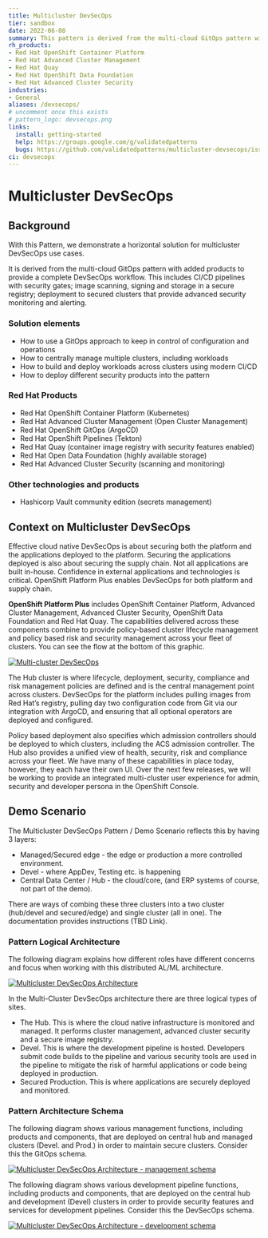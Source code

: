 ```yaml
---
title: Multicluster DevSecOps
tier: sandbox
date: 2022-06-08
summary: This pattern is derived from the multi-cloud GitOps pattern with added products to provide a complete DevSecOps workflow.
rh_products:
- Red Hat OpenShift Container Platform
- Red Hat Advanced Cluster Management
- Red Hat Quay
- Red Hat OpenShift Data Foundation
- Red Hat Advanced Cluster Security
industries:
- General
aliases: /devsecops/
# uncomment once this exists
# pattern_logo: devsecops.png
links:
  install: getting-started
  help: https://groups.google.com/g/validatedpatterns
  bugs: https://github.com/validatedpatterns/multicluster-devsecops/issues
ci: devsecops
---
```


# Multicluster DevSecOps

## Background

With this Pattern, we demonstrate a horizontal solution for multicluster DevSecOps use cases.

It is derived from the multi-cloud GitOps pattern with added products to provide a complete DevSecOps workflow. This includes CI/CD pipelines with security gates; image scanning, signing and storage in a secure registry; deployment to secured clusters that provide advanced security monitoring and alerting.

### Solution elements

- How to use a GitOps approach to keep in control of configuration and operations
- How to centrally manage multiple clusters, including workloads
- How to build and deploy workloads across clusters using modern CI/CD
- How to deploy different security products into the pattern

### Red Hat Products

- Red Hat OpenShift Container Platform (Kubernetes)
- Red Hat Advanced Cluster Management (Open Cluster Management)
- Red Hat OpenShift GitOps (ArgoCD)
- Red Hat OpenShift Pipelines (Tekton)
- Red Hat Quay (container image registry with security features enabled)
- Red Hat Open Data Foundation (highly available storage)
- Red Hat Advanced Cluster Security (scanning and monitoring)

### Other technologies and products

- Hashicorp Vault community edition (secrets management)

## Context on Multicluster DevSecOps

Effective cloud native DevSecOps is about securing both the platform and the applications deployed to the platform. Securing the applications deployed is also about securing the supply chain. Not all applications are built in-house. Confidence in external applications and technologies is critical. OpenShift Platform Plus enables DevSecOps for both platform and supply chain.

**OpenShift Platform Plus** includes OpenShift Container Platform, Advanced Cluster Management, Advanced Cluster Security, OpenShift Data Foundation and Red Hat Quay. The capabilities delivered across these components combine to provide policy-based cluster lifecycle management and policy based risk and security management across your fleet of clusters. You can see the flow at the bottom of this graphic.

[![Multi-cluster DevSecOps](/images/devsecops/full-devsecops-highlevel.png)](/images/devsecops/full-devsecops-highlevel.png)

The Hub cluster is where lifecycle, deployment, security, compliance and risk management policies are defined and is the central management point across clusters. DevSecOps for the platform includes pulling images from Red Hat’s registry, pulling day two configuration code from Git via our integration with ArgoCD, and ensuring that all optional operators are deployed and configured.

Policy based deployment also specifies which admission controllers should be deployed to which clusters, including the ACS admission controller. The Hub also provides a unified view of health, security, risk and compliance across your fleet. We have many of these capabilities in place today, however, they each have their own UI. Over the next few releases, we will be working to provide an integrated multi-cluster user experience for admin, security and developer persona in the OpenShift Console.

## Demo Scenario

The Multicluster DevSecOps Pattern / Demo Scenario reflects this by having 3 layers:

- Managed/Secured edge - the edge or production a more controlled environment.
- Devel - where AppDev, Testing etc. is happening
- Central Data Center / Hub - the cloud/core, (and ERP systems of course, not part of the demo).

<!--
FIXME: uncomment once the image actually exists
[![Demo Scenario](/images/WH-TO-DO)](/images/WH-TO-DO)
-->

There are ways of combing these three clusters into a two cluster (hub/devel and secured/edge) and single cluster (all in one). The documentation provides instructions (TBD Link).

### Pattern Logical Architecture

The following diagram explains how different roles have different concerns and focus when working with this distributed AL/ML architecture.

[![Multicluster DevSecOps Architecture](/images/devsecops/logical-devsecops.png)](/images/devsecops/logical-devsecops.png)

In the Multi-Cluster DevSecOps architecture there are three logical types of sites.

- The Hub. This is where the cloud native infrastructure is monitored and managed. It performs cluster management, advanced cluster security and a secure image registry.
- Devel. This is where the development pipeline is hosted. Developers submit code builds to the pipeline and various security tools are used in the pipeline to mitigate the risk of harmful applications or code being deployed in production.
- Secured Production. This is where applications are securely deployed and monitored.

### Pattern Architecture Schema

The following diagram shows various management functions, including products and components, that are deployed on central hub and managed clusters (Devel. and Prod.) in order to maintain secure clusters. Consider this the GitOps schema.

[![Multicluster DevSecOps Architecture - management schema](/images/devsecops/schema-acm.png)](/images/devsecops/schema-acm.png)

The following diagram shows various development pipeline functions, including products and components, that are deployed on the central hub and development (Devel) clusters in order to provide security features and services for development pipelines. Consider this the DevSecOps schema.

[![Multicluster DevSecOps Architecture - development schema](/images/devsecops/schema-devel-pipeline.png)](/images/devsecops/schema-devel-pipeline.png)
